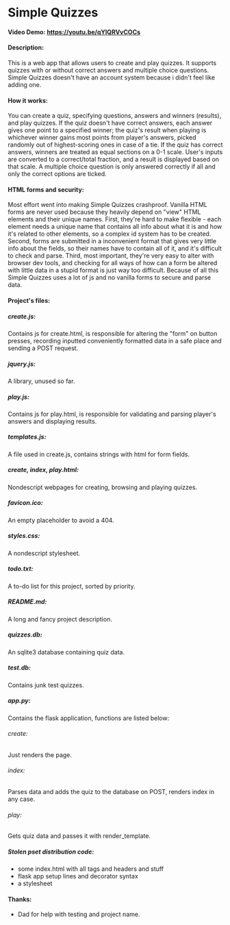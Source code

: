 # Simple Quizzes

#### Video Demo:  https://youtu.be/qYlQRVvCOCs

#### Description:
This is a web app that allows users to create and play quizzes.
It supports quizzes with or without correct answers and multiple choice questions.
Simple Quizzes doesn't have an account system because i didn't feel like adding one.

#### How it works:
You can create a quiz, specifying questions, answers and winners (results), and play quizzes.
If the quiz doesn't have correct answers, each answer gives one point to a specified winner;
the quiz's result when playing is whichever winner gains most points from player's answers,
picked randomly out of highest-scoring ones in case of a tie.
If the quiz has correct answers, winners are treated as equal sections on a 0-1 scale. User's
inputs are converted to a correct/total fraction, and a result is displayed based on that scale.
A multiple choice question is only answered correctly if all and only the correct options are ticked.

#### HTML forms and security:
Most effort went into making Simple Quizzes crashproof. Vanilla HTML forms are never used
because they heavily depend on "view" HTML elements and their unique names. First, they're hard to
make flexible - each element needs a unique name that contains all info about what it is
and how it's related to other elements, so a complex id system has to be created. Second, forms
are submitted in a inconvenient format that gives very little info about the fields, so their
names have to contain all of it, and it's difficult to check and parse. Third, most important,
they're very easy to alter with browser dev tools, and checking for all ways of how can a form
be altered with little data in a stupid format is just way too difficult. Because of all this
Simple Quizzes uses a lot of js and no vanilla forms to secure and parse data.

#### Project's files:

##### create.js:
Contains js for create.html, is responsible for altering the "form" on button presses,
recording inputted conveniently formatted data in a safe place and sending a POST request.

##### jquery.js:
A library, unused so far.

##### play.js:
Contains js for play.html, is responsible for validating and parsing player's answers
and displaying results.

##### templates.js:
A file used in create.js, contains strings with html for form fields.

##### create, index, play.html:
Nondescript webpages for creating, browsing and playing quizzes.

##### favicon.ico:
An empty placeholder to avoid a 404.

##### styles.css:
A nondescript stylesheet.

##### todo.txt:
A to-do list for this project, sorted by priority.

##### README.md:
A long and fancy project description.

##### quizzes.db:
An sqlite3 database containing quiz data.

##### test.db:
Contains junk test quizzes.

##### app.py:
Contains the flask application, functions are listed below:

###### create:
Just renders the page.

###### index:
Parses data and adds the quiz to the database on POST,
renders index in any case.

###### play:
Gets quiz data and passes it with render_template.

##### Stolen pset distribution code:
- some index.html with all tags and headers and stuff
- flask app setup lines and decorator syntax
- a stylesheet

#### Thanks:
- Dad for help with testing and project name.